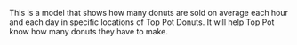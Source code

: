 This is a model that shows how many donuts are sold on average each hour and each day in specific locations of Top Pot Donuts.  It will help Top Pot know how many donuts they have to make.  
